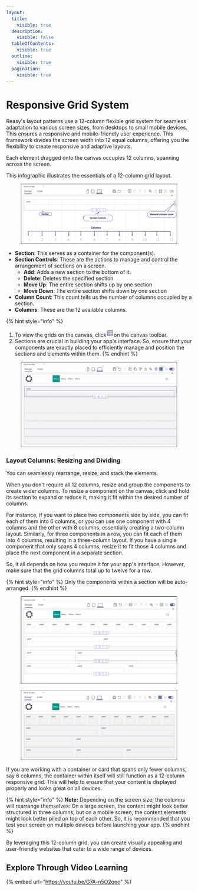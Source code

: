 ```yaml
---
layout:
  title:
    visible: true
  description:
    visible: false
  tableOfContents:
    visible: true
  outline:
    visible: true
  pagination:
    visible: true
---
```


# Responsive Grid System

Reasy's layout patterns use a 12-column flexible grid system for seamless adaptation to various screen sizes, from desktops to small mobile devices. This ensures a responsive and mobile-friendly user experience. This framework divides the screen width into 12 equal columns, offering you the flexibility to create responsive and adaptive layouts.&#x20;

Each element dragged onto the canvas occupies 12 columns, spanning across the screen.

This infographic illustrates the essentials of a 12-column grid layout.

<figure><img src="../../../.gitbook/assets/12-column grid - Anatomy.png" alt=""><figcaption></figcaption></figure>

* **Section**: This serves as a container for the component(s).
* **Section Controls**: These are the actions to manage and control the arrangement of sections on a screen.
  * **Add**: Adds a new section to the bottom of it.
  * **Delete**: Deletes the specified section
  * **Move Up**: The entire section shifts up by one section
  * **Move Down**: The entire section shifts down by one section
* **Column Count**: This count tells us the number of columns occupied by a section.
* **Columns**: These are the 12 available columns.

{% hint style="info" %}
1. &#x20;To view the grids on the canvas, click![](<../../../.gitbook/assets/image (5).png>)on the canvas toolbar.
2. Sections are crucial in building your app's interface. So, ensure that your components are exactly placed to efficiently manage and position the sections and elements within them.
{% endhint %}

<figure><img src="../../../.gitbook/assets/image (6).png" alt=""><figcaption></figcaption></figure>

### Layout Columns: Resizing and Dividing&#x20;

You can seamlessly rearrange, resize, and stack the elements.&#x20;

When you don't require all 12 columns, resize and group the components to create wider columns. To resize a component on the canvas, click and hold its section to expand or reduce it, making it fit within the desired number of columns.&#x20;

For instance, if you want to place two components side by side, you can fit each of them into 6 columns, or you can use one component with 4 columns and the other with 8 columns, essentially creating a two-column layout. Similarly, for three components in a row, you can fit each of them into 4 columns, resulting in a three-column layout. If you have a single component that only spans 4 columns, resize it to fit those 4 columns and place the next component in a separate section.

So, it all depends on how you require it for your app's interface. However, make sure that the grid columns total up to twelve for a row.

{% hint style="info" %}
Only the components within a section will be auto-arranged.
{% endhint %}

<figure><img src="../../../.gitbook/assets/image (9).png" alt=""><figcaption></figcaption></figure>

<figure><img src="../../../.gitbook/assets/image (10).png" alt=""><figcaption></figcaption></figure>

If you are working with a container or card that spans only fewer columns, say 6 columns, the container within itself will still function as a 12-column responsive grid. This will help to ensure that your content is displayed properly and looks great on all devices.

{% hint style="info" %}
**Note:** Depending on the screen size, the columns will rearrange themselves: On a large screen, the content might look better structured in three columns, but on a mobile screen, the content elements might look better piled on top of each other. So, it is recommended that you test your screen on multiple devices before launching your app.
{% endhint %}

By leveraging this 12-column grid, you can create visually appealing and user-friendly websites that cater to a wide range of devices.

## Explore Through Video Learning

{% embed url="https://youtu.be/G7A-n5O2qeo" %}
